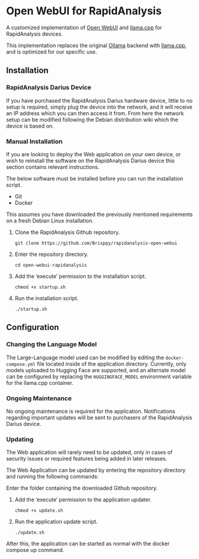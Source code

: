 # Open WebUI for RapidAnalysis

A customized implementation of [Open WebUI](https://github.com/open-webui/open-webui) and [llama.cpp](https://github.com/ggerganov/llama.cpp) for RapidAnalysis devices.

This implementation replaces the original [Ollama](https://github.com/ollama/ollama) backend with [llama.cpp](https://github.com/ggerganov/llama.cpp), and is optimized for our specific use.

## Installation
### RapidAnalysis Darius Device
If you have purchased the RapidAnalysis Darius hardware device, little to no setup is required, simply plug the device into the network, and it will receive an IP address which you can then access it from. From here the network setup can be modified following the Debian distribution wiki which the device is based on.
### Manual Installation
If you are looking to deploy the Web application on your own device, or wish to reinstall the software on the RapidAnalysis Darius device this section contains relevant instructions.

The below software must be installed before you can run the installation script.
* Git
* Docker

This assumes you have downloaded the previously mentioned requirements on a fresh Debian Linux installation.

1. Clone the RapidAnalysis Github repository.

       git clone https://github.com/Brisppy/rapidanalysis-open-webui

2. Enter the repository directory.

       cd open-webui-rapidanalysis

3. Add the ‘execute’ permission to the installation script.

       chmod +x startup.sh

4. Run the installation script.

       ./startup.sh

## Configuration
### Changing the Language Model
The Large-Language model used can be modified by editing the `docker-compose.yml` file located inside of the application directory. Currently, only models uploaded to Hugging Face are supported, and an alternate model can be configured by replacing the `HUGGINGFACE_MODEL` environment variable for the llama.cpp container.

### Ongoing Maintenance
No ongoing maintenance is required for the application. Notifications regarding important updates will be sent to purchasers of the RapidAnalysis Darius device.

### Updating
The Web application will rarely need to be updated, only in cases of security issues or required features being added in later releases.

The Web Application can be updated by entering the repository directory and running the following commands:

Enter the folder containing the downloaded Github repository.
1. Add the ‘execute’ permission to the application updater.

       chmod +x update.sh

2. Run the application update script.

       ./update.sh

After this, the application can be started as normal with the docker compose up command.
